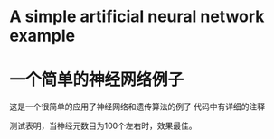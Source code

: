 # A simple artificial neural network example
# 一个简单的神经网络例子

这是一个很简单的应用了神经网络和遗传算法的例子
代码中有详细的注释

测试表明，当神经元数目为100个左右时，效果最佳。
